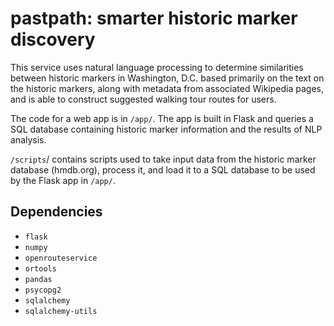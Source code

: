 # pastpath: smarter historic marker discovery

This service uses natural language processing to determine similarities between historic markers in Washington, D.C. based primarily on the text on the historic markers, along with metadata from associated Wikipedia pages, and is able to construct suggested walking tour routes for users.

The code for a web app is in `/app/`. The app is built in Flask and queries a SQL database containing historic marker information and the results of NLP analysis.

`/scripts`/ contains scripts used to take input data from the historic marker database (hmdb.org), process it, and load it to a SQL database to be used by the Flask app in `/app/`.

## Dependencies

- `flask`
- `numpy`
- `openrouteservice`
- `ortools`
- `pandas`
- `psycopg2`
- `sqlalchemy`
- `sqlalchemy-utils`
